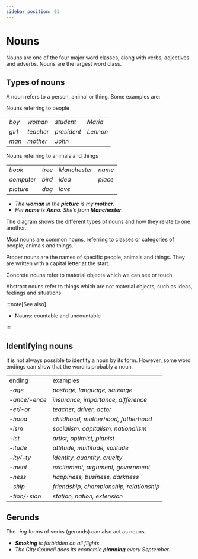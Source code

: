 ```yaml
---
sidebar_position: 01
---
```


# Nouns

Nouns are one of the four major word classes, along with verbs, adjectives and adverbs. Nouns are the largest word class.

## Types of nouns

A noun refers to a person, animal or thing. Some examples are:

Nouns referring to people

<table><tbody><tr valign="top"><td><i>boy</i></td><td><i>woman</i></td><td><i>student</i></td><td><i>Maria</i></td></tr><tr valign="top"><td><i>girl</i></td><td><i>teacher</i></td><td><i>president</i></td><td><i>Lennon</i></td></tr><tr valign="top"><td><i>man</i></td><td><i>mother</i></td><td><i>John</i></td><td><br/></td></tr></tbody></table>

Nouns referring to animals and things

<table><tbody><tr valign="top"><td><i>book</i></td><td><i>tree</i></td><td><i>Manchester</i></td><td><i>name</i></td></tr><tr valign="top"><td><i>computer</i></td><td><i>bird</i></td><td><i>idea</i></td><td><i>place</i></td></tr><tr valign="top"><td><i>picture</i></td><td><i>dog</i></td><td><i>love</i></td><td><br/></td></tr></tbody></table>

- *The **woman** in the **picture** is my **mother**.*
- *Her **name** is **Anna**. She’s from **Manchester**.*

The diagram shows the different types of nouns and how they relate to one another.

Most nouns are common nouns, referring to classes or categories of people, animals and things.

Proper nouns are the names of specific people, animals and things. They are written with a capital letter at the start.

Concrete nouns refer to material objects which we can see or touch.

Abstract nouns refer to things which are not material objects, such as ideas, feelings and situations.

:::note[See also]

- Nouns: countable and uncountable

:::

## Identifying nouns

It is not always possible to identify a noun by its form. However, some word endings can show that the word is probably a noun.

<table><tbody><tr valign="top"><td>ending</td><td>examples</td></tr><tr valign="top"><td><i>-age</i></td><td><i>postage, language, sausage</i></td></tr><tr valign="top"><td><i>-ance/-ence</i></td><td><i>insurance, importance, difference</i></td></tr><tr valign="top"><td><i>-er/-or</i></td><td><i>teacher, driver, actor</i></td></tr><tr valign="top"><td><i>-hood</i></td><td><i>childhood, motherhood, fatherhood</i></td></tr><tr valign="top"><td><i>-ism</i></td><td><i>socialism, capitalism, nationalism</i></td></tr><tr valign="top"><td><i>-ist</i></td><td><i>artist, optimist, pianist</i></td></tr><tr valign="top"><td><i>-itude</i></td><td><i>attitude, multitude, solitude</i></td></tr><tr valign="top"><td><i>-ity/-ty</i></td><td><i>identity, quantity, cruelty</i></td></tr><tr valign="top"><td><i>-ment</i></td><td><i>excitement, argument, government</i></td></tr><tr valign="top"><td><i>-ness</i></td><td><i>happiness, business, darkness</i></td></tr><tr valign="top"><td><i>-ship</i></td><td><i>friendship, championship, relationship</i></td></tr><tr valign="top"><td><i>-tion/-sion</i></td><td><i>station, nation, extension</i></td></tr></tbody></table>

## Gerunds

The *\-ing* forms of verbs (gerunds) can also act as nouns.

- ***Smoking*** *is forbidden on all flights.*
- *The City Council does its economic **planning** every September.*
